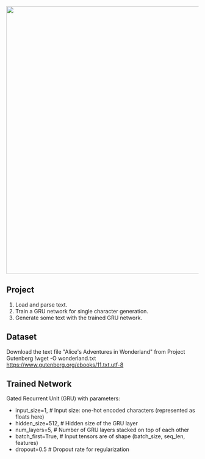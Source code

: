 <p align="center">
  <img src="https://github.com/user-attachments/assets/b5712b63-08b5-4567-bbd4-285820d20a5e" width="700" />
</p>

## Project
1. Load and parse text.
2. Train a GRU network for single character generation.
3. Generate some text with the trained GRU network.

## Dataset
Download the text file "Alice's Adventures in Wonderland" from Project Gutenberg
!wget -O wonderland.txt https://www.gutenberg.org/ebooks/11.txt.utf-8

## Trained Network
Gated Recurrent Unit (GRU) with parameters:
- input_size=1,       # Input size: one-hot encoded characters (represented as floats here)
- hidden_size=512,    # Hidden size of the GRU layer
- num_layers=5,       # Number of GRU layers stacked on top of each other
- batch_first=True,   # Input tensors are of shape (batch_size, seq_len, features)
- dropout=0.5         # Dropout rate for regularization
